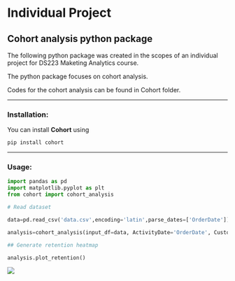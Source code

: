 # Individual Project
## Cohort analysis python package


The following python package was created in the scopes of an individual project for DS223 Maketing Analytics course. 

The python package focuses on cohort analysis.

Codes for the cohort analysis can be found in Cohort folder.

---

### Installation:

You can install **Cohort** using 

```python
pip install cohort
``` 
---

### Usage:

```python
import pandas as pd
import matplotlib.pyplot as plt
from cohort import cohort_analysis

# Read dataset 

data=pd.read_csv('data.csv',encoding='latin',parse_dates=['OrderDate'])

analysis=cohort_analysis(input_df=data, ActivityDate='OrderDate', CustomerID='UserId')

## Generate retention heatmap

analysis.plot_retention()
```

![](https://imgur.com/XVM3TkC.png)





